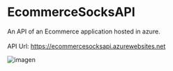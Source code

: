# EcommerceSocksAPI

An API of an Ecommerce application hosted in azure. <br /><br />
API Url: https://ecommercesocksapi.azurewebsites.net

![imagen](https://user-images.githubusercontent.com/54023161/113854573-4b120b00-979f-11eb-8365-76f99c86cac0.png)

